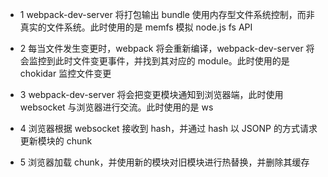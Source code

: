 - 1 webpack-dev-server 将打包输出 bundle 使用内存型文件系统控制，而非真实的文件系统。此时使用的是 memfs 模拟 node.js fs API

- 2 每当文件发生变更时，webpack 将会重新编译，webpack-dev-server 将会监控到此时文件变更事件，并找到其对应的 module。此时使用的是 chokidar 监控文件变更

- 3 webpack-dev-server 将会把变更模块通知到浏览器端，此时使用 websocket 与浏览器进行交流。此时使用的是 ws

- 4 浏览器根据 websocket 接收到 hash，并通过 hash 以 JSONP 的方式请求更新模块的 chunk

- 5 浏览器加载 chunk，并使用新的模块对旧模块进行热替换，并删除其缓存
